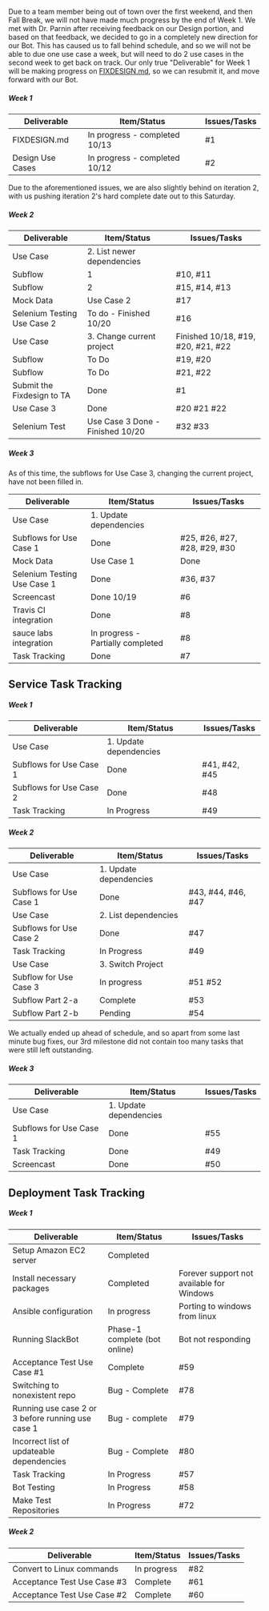 Due to a team member being out of town over the first weekend, and then Fall Break, we will not have made much progress by the end of Week 1. We met with Dr. Parnin after receiving feedback on our Design portion, and based on that feedback, we decided to go in a completely new direction for our Bot. This has caused us to fall behind schedule, and so we will not be able to due one use case a week, but will need to do 2 use cases in the second week to get back on track. Our only true "Deliverable" for Week 1 will be making progress on [FIXDESIGN.md](https://github.ncsu.edu/gmmack/BuildSlackers/blob/master/FIXDESIGN.md), so we can resubmit it, and move forward with our Bot.

##### Week 1

| Deliverable   | Item/Status   |  Issues/Tasks
| ------------- | ------------  |  ------------
| FIXDESIGN.md      | In progress - completed 10/13          | #1
| Design Use Cases | In progress - completed 10/12 | #2


Due to the aforementioned issues, we are also slightly behind on iteration 2, with us pushing iteration 2's hard complete date out to this Saturday. 
##### Week 2

| Deliverable   | Item/Status   |  Issues/Tasks
| ------------- | ------------  |  ------------
| Use Case      | 2. List newer dependencies          | 
| Subflow | 1 | #10, #11
| Subflow | 2 | #15, #14, #13
| Mock Data | Use Case 2 | #17
| Selenium Testing Use Case 2| To do - Finished 10/20 | #16
| Use Case | 3. Change current project | Finished 10/18, #19, #20, #21, #22
| Subflow | To Do | #19, #20
| Subflow | To Do | #21, #22
| Submit the Fixdesign to TA| Done| #1
| Use Case 3 |Done |#20 #21 #22
| Selenium Test | Use Case 3 Done - Finished 10/20|#32 #33


##### Week 3
As of this time, the subflows for Use Case 3, changing the current project, have not been filled in.

| Deliverable   | Item/Status   |  Issues/Tasks
| ------------- | ------------  |  ------------
| Use Case      | 1. Update dependencies          | 
| Subflows for Use Case 1| Done| #25, #26, #27, #28, #29, #30
| Mock Data | Use Case 1 | Done
| Selenium Testing Use Case 1| Done | #36, #37
|Screencast | Done 10/19 | #6
|Travis CI integration | Done | #8
| sauce labs integration | In progress - Partially completed | #8
| Task Tracking | Done | #7

## Service Task Tracking

##### Week 1

| Deliverable   | Item/Status   |  Issues/Tasks
| ------------- | ------------  |  ------------
| Use Case      | 1. Update dependencies          | 
| Subflows for Use Case 1| Done| #41, #42, #45
| Subflows for Use Case 2 | Done | #48
| Task Tracking | In Progress | #49


##### Week 2
| Deliverable   | Item/Status   |  Issues/Tasks
| ------------- | ------------  |  ------------
| Use Case      | 1. Update dependencies          | 
| Subflows for Use Case 1| Done| #43, #44, #46, #47
| Use Case      | 2. List dependencies
| Subflows for Use Case 2 | Done | #47
| Task Tracking | In Progress | #49
| Use Case      | 3. Switch Project          | 
| Subflow for Use Case 3  | In progress | #51 #52
| Subflow Part 2-a | Complete | #53
| Subflow Part 2-b | Pending | #54

We actually ended up ahead of schedule, and so apart from some last minute bug fixes,
our 3rd milestone did not contain too many tasks that were still left outstanding.

##### Week 3
| Deliverable   | Item/Status   |  Issues/Tasks
| ------------- | ------------  |  ------------
| Use Case      | 1. Update dependencies          | 
| Subflows for Use Case 1| Done| #55
| Task Tracking | Done | #49
| Screencast | Done | #50

## Deployment Task Tracking

##### Week 1

| Deliverable   | Item/Status   |  Issues/Tasks
| ------------- | ------------  |  ------------
| Setup Amazon EC2 server    | Completed         |
| Install necessary packages  | Completed | Forever support not available for Windows
| Ansible configuration   | In progress   | Porting to windows from linux
| Running SlackBot    | Phase-1 complete (bot online)  | Bot not responding 
| Acceptance Test Use Case #1 | Complete | #59
| Switching to nonexistent repo | Bug - Complete | #78
| Running use case 2 or 3 before running use case 1 | Bug - complete | #79 
| Incorrect list of updateable dependencies | Bug - Complete | #80
| Task Tracking | In Progress | #57
| Bot Testing | In Progress | #58
| Make Test Repositories | In Progress | #72

##### Week 2

| Deliverable   | Item/Status   |  Issues/Tasks
| ------------- | ------------  |  ------------
| Convert to Linux commands | In progress | #82
|  Acceptance Test Use Case #3 | Complete | #61
|  Acceptance Test Use Case #2 | Complete | #60
